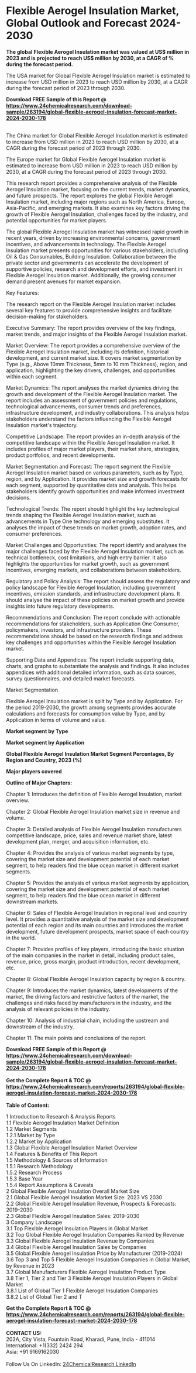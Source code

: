 <h1>Flexible Aerogel Insulation Market, Global Outlook and Forecast 2024-2030</h1><p><strong>The global Flexible Aerogel Insulation market was valued at US$ million in 2023 and is projected to reach US$ million by 2030, at a CAGR of % during the forecast period.</strong></p><p>
</p><p>The USA market for Global Flexible Aerogel Insulation market is estimated to increase from USD million in 2023 to reach USD million by 2030, at a CAGR during the forecast period of 2023 through 2030.</p><div><b>Download FREE Sample of this Report @ 
            <a href="https://www.24chemicalresearch.com/download-sample/263194/global-flexible-aerogel-insulation-forecast-market-2024-2030-178">
            https://www.24chemicalresearch.com/download-sample/263194/global-flexible-aerogel-insulation-forecast-market-2024-2030-178</a></b></div><br><p>
</p><p>The China market for Global Flexible Aerogel Insulation market is estimated to increase from USD million in 2023 to reach USD million by 2030, at a CAGR during the forecast period of 2023 through 2030.</p><p>
</p><p>The Europe market for Global Flexible Aerogel Insulation market is estimated to increase from USD million in 2023 to reach USD million by 2030, at a CAGR during the forecast period of 2023 through 2030.</p><p>
</p><p>This research report provides a comprehensive analysis of the Flexible Aerogel Insulation market, focusing on the current trends, market dynamics, and future prospects. The report explores the global Flexible Aerogel Insulation market, including major regions such as North America, Europe, Asia-Pacific, and emerging markets. It also examines key factors driving the growth of Flexible Aerogel Insulation, challenges faced by the industry, and potential opportunities for market players.</p><p>
The global Flexible Aerogel Insulation market has witnessed rapid growth in recent years, driven by increasing environmental concerns, government incentives, and advancements in technology. The Flexible Aerogel Insulation market presents opportunities for various stakeholders, including Oil &amp; Gas Consumables, Building Insulation. Collaboration between the private sector and governments can accelerate the development of supportive policies, research and development efforts, and investment in Flexible Aerogel Insulation market. Additionally, the growing consumer demand present avenues for market expansion.</p><p>
Key Features:</p><p>
The research report on the Flexible Aerogel Insulation market includes several key features to provide comprehensive insights and facilitate decision-making for stakeholders.</p><p>
Executive Summary: The report provides overview of the key findings, market trends, and major insights of the Flexible Aerogel Insulation market.</p><p>
Market Overview: The report provides a comprehensive overview of the Flexible Aerogel Insulation market, including its definition, historical development, and current market size. It covers market segmentation by Type (e.g., Above 10mm Thickness, 5mm to 10 mm Thickness), region, and application, highlighting the key drivers, challenges, and opportunities within each segment.</p><p>
Market Dynamics: The report analyses the market dynamics driving the growth and development of the Flexible Aerogel Insulation market. The report includes an assessment of government policies and regulations, technological advancements, consumer trends and preferences, infrastructure development, and industry collaborations. This analysis helps stakeholders understand the factors influencing the Flexible Aerogel Insulation market's trajectory.</p><p>
Competitive Landscape: The report provides an in-depth analysis of the competitive landscape within the Flexible Aerogel Insulation market. It includes profiles of major market players, their market share, strategies, product portfolios, and recent developments.</p><p>
Market Segmentation and Forecast: The report segment the Flexible Aerogel Insulation market based on various parameters, such as by Type, region, and by Application. It provides market size and growth forecasts for each segment, supported by quantitative data and analysis. This helps stakeholders identify growth opportunities and make informed investment decisions.</p><p>
Technological Trends: The report should highlight the key technological trends shaping the Flexible Aerogel Insulation market, such as advancements in Type One technology and emerging substitutes. It analyses the impact of these trends on market growth, adoption rates, and consumer preferences.</p><p>
Market Challenges and Opportunities: The report identify and analyses the major challenges faced by the Flexible Aerogel Insulation market, such as technical bottleneck, cost limitations, and high entry barrier. It also highlights the opportunities for market growth, such as government incentives, emerging markets, and collaborations between stakeholders.</p><p>
Regulatory and Policy Analysis: The report should assess the regulatory and policy landscape for Flexible Aerogel Insulation, including government incentives, emission standards, and infrastructure development plans. It should analyse the impact of these policies on market growth and provide insights into future regulatory developments.</p><p>
Recommendations and Conclusion: The report conclude with actionable recommendations for stakeholders, such as Application One Consumer, policymakers, investors, and infrastructure providers. These recommendations should be based on the research findings and address key challenges and opportunities within the Flexible Aerogel Insulation market.</p><p>
Supporting Data and Appendices: The report include supporting data, charts, and graphs to substantiate the analysis and findings. It also includes appendices with additional detailed information, such as data sources, survey questionnaires, and detailed market forecasts.</p><p>
Market Segmentation</p><p>
Flexible Aerogel Insulation market is split by Type and by Application. For the period 2019-2030, the growth among segments provides accurate calculations and forecasts for consumption value by Type, and by Application in terms of volume and value.</p><p>
<strong>Market segment by Type</strong></p><p>
</p><p>
<strong>Market segment by Application</strong></p><p>
</p><p>
<strong>Global Flexible Aerogel Insulation Market Segment Percentages, By Region and Country, 2023 (%)</strong></p><p>
</p><p>
<strong>Major players covered</strong></p><p>
</p><p>
</p><p><strong>Outline of Major Chapters:</strong></p><p>
Chapter 1: Introduces the definition of Flexible Aerogel Insulation, market overview.</p><p>
Chapter 2: Global Flexible Aerogel Insulation market size in revenue and volume.</p><p>
Chapter 3: Detailed analysis of Flexible Aerogel Insulation manufacturers competitive landscape, price, sales and revenue market share, latest development plan, merger, and acquisition information, etc.</p><p>
Chapter 4: Provides the analysis of various market segments by type, covering the market size and development potential of each market segment, to help readers find the blue ocean market in different market segments.</p><p>
Chapter 5: Provides the analysis of various market segments by application, covering the market size and development potential of each market segment, to help readers find the blue ocean market in different downstream markets.</p><p>
Chapter 6: Sales of Flexible Aerogel Insulation in regional level and country level. It provides a quantitative analysis of the market size and development potential of each region and its main countries and introduces the market development, future development prospects, market space of each country in the world.</p><p>
Chapter 7: Provides profiles of key players, introducing the basic situation of the main companies in the market in detail, including product sales, revenue, price, gross margin, product introduction, recent development, etc.</p><p>
Chapter 8: Global Flexible Aerogel Insulation capacity by region &amp; country.</p><p>
Chapter 9: Introduces the market dynamics, latest developments of the market, the driving factors and restrictive factors of the market, the challenges and risks faced by manufacturers in the industry, and the analysis of relevant policies in the industry.</p><p>
Chapter 10: Analysis of industrial chain, including the upstream and downstream of the industry.</p><p>
Chapter 11: The main points and conclusions of the report.</p><div><b>Download FREE Sample of this Report @ 
            <a href="https://www.24chemicalresearch.com/download-sample/263194/global-flexible-aerogel-insulation-forecast-market-2024-2030-178">
            https://www.24chemicalresearch.com/download-sample/263194/global-flexible-aerogel-insulation-forecast-market-2024-2030-178</a></b></div><br><div><b>Get the Complete Report & TOC @ 
            <a href="https://www.24chemicalresearch.com/reports/263194/global-flexible-aerogel-insulation-forecast-market-2024-2030-178">
            https://www.24chemicalresearch.com/reports/263194/global-flexible-aerogel-insulation-forecast-market-2024-2030-178</a></b></div><br>
            <b>Table of Content:</b><p>1 Introduction to Research & Analysis Reports<br />
    1.1 Flexible Aerogel Insulation Market Definition<br />
    1.2 Market Segments<br />
        1.2.1 Market by Type<br />
        1.2.2 Market by Application<br />
    1.3 Global Flexible Aerogel Insulation Market Overview<br />
    1.4 Features & Benefits of This Report<br />
    1.5 Methodology & Sources of Information<br />
        1.5.1 Research Methodology<br />
        1.5.2 Research Process<br />
        1.5.3 Base Year<br />
        1.5.4 Report Assumptions & Caveats<br />
2 Global Flexible Aerogel Insulation Overall Market Size<br />
    2.1 Global Flexible Aerogel Insulation Market Size: 2023 VS 2030<br />
    2.2 Global Flexible Aerogel Insulation Revenue, Prospects & Forecasts: 2019-2030<br />
    2.3 Global Flexible Aerogel Insulation Sales: 2019-2030<br />
3 Company Landscape<br />
    3.1 Top Flexible Aerogel Insulation Players in Global Market<br />
    3.2 Top Global Flexible Aerogel Insulation Companies Ranked by Revenue<br />
    3.3 Global Flexible Aerogel Insulation Revenue by Companies<br />
    3.4 Global Flexible Aerogel Insulation Sales by Companies<br />
    3.5 Global Flexible Aerogel Insulation Price by Manufacturer (2019-2024)<br />
    3.6 Top 3 and Top 5 Flexible Aerogel Insulation Companies in Global Market, by Revenue in 2023<br />
    3.7 Global Manufacturers Flexible Aerogel Insulation Product Type<br />
    3.8 Tier 1, Tier 2 and Tier 3 Flexible Aerogel Insulation Players in Global Market<br />
        3.8.1 List of Global Tier 1 Flexible Aerogel Insulation Companies<br />
        3.8.2 List of Global Tier 2 and T</p><div><b>Get the Complete Report & TOC @ 
            <a href="https://www.24chemicalresearch.com/reports/263194/global-flexible-aerogel-insulation-forecast-market-2024-2030-178">
            https://www.24chemicalresearch.com/reports/263194/global-flexible-aerogel-insulation-forecast-market-2024-2030-178</a></b></div><br><b>CONTACT US:</b><br>
            203A, City Vista, Fountain Road, Kharadi, Pune, India - 411014<br>
            International: +1(332) 2424 294<br>
            Asia: +91 9169162030 <br><br>
            Follow Us On LinkedIn: <a href="https://www.linkedin.com/company/24chemicalresearch/">24ChemicalResearch LinkedIn</a>